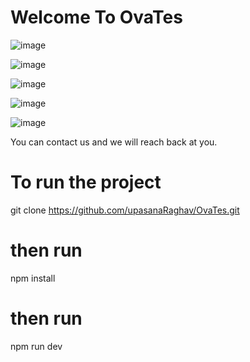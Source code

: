 # Welcome To OvaTes


![image](https://github.com/upasanaRaghav/OvaTes/assets/98830941/9ac2ed1b-8a37-4c4d-9a95-0cbf05bc4990)

![image](https://github.com/upasanaRaghav/OvaTes/assets/98830941/0820a022-07e1-4509-a34c-d3358976968f)

![image](https://github.com/upasanaRaghav/OvaTes/assets/98830941/90417cd2-8b5b-4fe0-9d49-089322471166)

![image](https://github.com/upasanaRaghav/OvaTes/assets/98830941/61acfd44-c02e-438b-abf7-be90a92ebdfc)

![image](https://github.com/upasanaRaghav/OvaTes/assets/98830941/29110505-575f-42d7-b980-9d44c9915256)

You can contact us and we will reach back at you.

# To run the project

git clone https://github.com/upasanaRaghav/OvaTes.git

# then run

npm install

# then run 

npm run dev
